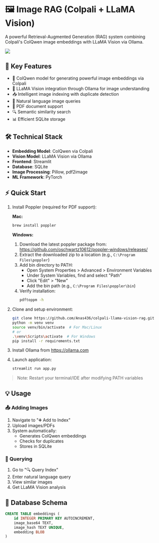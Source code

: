 # 🖼️ Image RAG (Colpali + LLaMA Vision)

A powerful Retrieval-Augmented Generation (RAG) system combining Colpali's ColQwen image embeddings with LLaMA Vision via Ollama.

![]([./copali.mp4](https://github.com/Anas436/colpali-llama-vision-rag/blob/main/copali.mp4))

## 🌟 Key Features

- 🧬 ColQwen model for generating powerful image embeddings via Colpali
- 🤖 LLaMA Vision integration through Ollama for image understanding
- 📥 Intelligent image indexing with duplicate detection
- 💬 Natural language image queries
- 📄 PDF document support
- 🔍 Semantic similarity search
- 📊 Efficient SQLite storage

## 🛠️ Technical Stack

- **Embedding Model**: ColQwen via Colpali
- **Vision Model**: LLaMA Vision via Ollama
- **Frontend**: Streamlit
- **Database**: SQLite
- **Image Processing**: Pillow, pdf2image
- **ML Framework**: PyTorch


## ⚡ Quick Start

1. Install Poppler (required for PDF support):

   **Mac:**
   ```bash
   brew install poppler
   ```

   **Windows:**
   1. Download the latest poppler package from: https://github.com/oschwartz10612/poppler-windows/releases/
   2. Extract the downloaded zip to a location (e.g., `C:\Program Files\poppler`)
   3. Add bin directory to PATH:
      - Open System Properties > Advanced > Environment Variables
      - Under System Variables, find and select "Path"
      - Click "Edit" > "New"
      - Add the bin path (e.g., `C:\Program Files\poppler\bin`)
   4. Verify installation:
      ```bash
      pdftoppm -h
      ```

2. Clone and setup environment:
   ```bash
   git clone https://github.com/Anas436/colpali-llama-vision-rag.git
   python -m venv venv
   source venv/bin/activate  # For Mac/Linux
   # or
   .\venv\Scripts\activate  # For Windows
   pip install -r requirements.txt
   ```

3. Install Ollama from https://ollama.com

4. Launch application:
   ```bash
   streamlit run app.py
   ```

> Note: Restart your terminal/IDE after modifying PATH variables


## 💡 Usage

### 📤 Adding Images
1. Navigate to "➕ Add to Index"
2. Upload images/PDFs
3. System automatically:
   - Generates ColQwen embeddings
   - Checks for duplicates
   - Stores in SQLite

### 🔎 Querying
1. Go to "🔍 Query Index"
2. Enter natural language query
3. View similar images
4. Get LLaMA Vision analysis


## 💾 Database Schema

```sql
CREATE TABLE embeddings (
    id INTEGER PRIMARY KEY AUTOINCREMENT,
    image_base64 TEXT,
    image_hash TEXT UNIQUE,
    embedding BLOB
)
```
